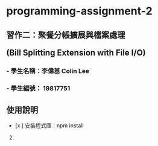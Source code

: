 # programming-assignment-2
## 習作二：聚餐分帳擴展與檔案處理 <p> (Bill Splitting Extension with File I/O)

### - 學生名稱：李偉基 Colin Lee
### - 學生編號： 19817751

## 使用說明

- [x ] 安裝程式庫：npm install
2. 
